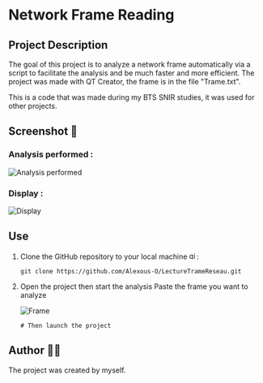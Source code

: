 # Network Frame Reading


## Project Description 

The goal of this project is to analyze a network frame automatically via a script to facilitate the analysis and be much faster and more efficient. The project was made with QT Creator, the frame is in the file "Trame.txt".

This is a code that was made during my BTS SNIR studies, it was used for other projects.

## Screenshot 📸

### Analysis performed :

![Analysis performed](https://github.com/user-attachments/assets/562effb2-6028-40bf-a74c-b37d4887a2df)


### Display :

![Display](https://github.com/user-attachments/assets/d707f925-61ea-4e27-b096-6446eb795eba)



## Use

1. Clone the GitHub repository to your local machine <img src="https://cdn.jsdelivr.net/gh/devicons/devicon/icons/git/git-original.svg" height="15" alt="git logo" />:

    ```
    git clone https://github.com/Alexous-O/LectureTrameReseau.git
    ```
    
2. Open the project then start the analysis
       Paste the frame you want to analyze

    ![Frame](https://github.com/user-attachments/assets/5add3ca0-c416-4d81-8e32-ecb1739a8913)
    
       # Then launch the project

## Author 👨‍💻
The project was created by myself.
